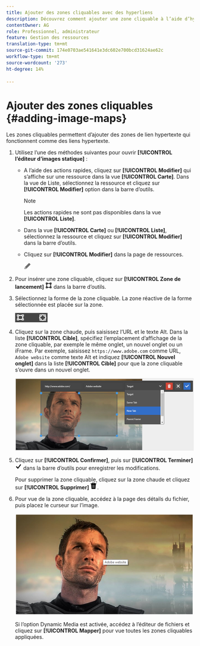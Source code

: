 ```yaml
---
title: Ajouter des zones cliquables avec des hyperliens
description: Découvrez comment ajouter une zone cliquable à l’aide d’hyperliens à une image.
contentOwner: AG
role: Professionnel, administrateur
feature: Gestion des ressources
translation-type: tm+mt
source-git-commit: 174e0703ae541641e3dc602e700bcd31624ae62c
workflow-type: tm+mt
source-wordcount: '273'
ht-degree: 14%

---
```



# Ajouter des zones cliquables {#adding-image-maps}

Les zones cliquables permettent d’ajouter des zones de lien hypertexte qui fonctionnent comme des liens hypertexte.

1. Utilisez l’une des méthodes suivantes pour ouvrir **[!UICONTROL l’éditeur d’images statique]** :

   * A l’aide des actions rapides, cliquez sur **[!UICONTROL Modifier]** qui s’affiche sur une ressource dans la vue **[!UICONTROL Carte]**. Dans la vue de Liste, sélectionnez la ressource et cliquez sur **[!UICONTROL Modifier]** option dans la barre d’outils.

      >[!NOTE]
      >
      >Les actions rapides ne sont pas disponibles dans la vue **[!UICONTROL Liste]**.

   * Dans la vue **[!UICONTROL Carte]** ou **[!UICONTROL Liste]**, sélectionnez la ressource et cliquez sur **[!UICONTROL Modifier]** dans la barre d’outils.
   * Cliquez sur **[!UICONTROL Modifier]** dans la page de ressources.

      ![modifier, option](assets/do-not-localize/edit_icon.png)

1. Pour insérer une zone cliquable, cliquez sur **[!UICONTROL Zone de lancement]** ![zone cliquable](assets/do-not-localize/image-map-icon.png) dans la barre d’outils.
1. Sélectionnez la forme de la zone cliquable. La zone réactive de la forme sélectionnée est placée sur la zone.

   ![chlimage_1-422](assets/chlimage_1-422.png)

1. Cliquez sur la zone chaude, puis saisissez l’URL et le texte Alt. Dans la liste **[!UICONTROL Cible]**, spécifiez l’emplacement d’affichage de la zone cliquable, par exemple le même onglet, un nouvel onglet ou un iFrame. Par exemple, saisissez `https://www.adobe.com` comme URL, `Adobe website` comme texte Alt et indiquez **[!UICONTROL Nouvel onglet]** dans la liste **[!UICONTROL Cible]** pour que la zone cliquable s’ouvre dans un nouvel onglet.

   ![chlimage_1-423](assets/chlimage_1-423.png)

1. Cliquez sur **[!UICONTROL Confirmer]**, puis sur **[!UICONTROL Terminer]** ![sélectionnez coche terminée](assets/do-not-localize/check-ok-done-icon.png) dans la barre d’outils pour enregistrer les modifications.

   Pour supprimer la zone cliquable, cliquez sur la zone chaude et cliquez sur **[!UICONTROL Supprimer]** ![supprimer](assets/do-not-localize/delete-solid-line.png).

1. Pour vue de la zone cliquable, accédez à la page des détails du fichier, puis placez le curseur sur l’image.

   ![chlimage_1-426](assets/chlimage_1-426.png)

   Si l’option Dynamic Media est activée, accédez à l’éditeur de fichiers et cliquez sur **[!UICONTROL Mapper]** pour vue toutes les zones cliquables appliquées.
